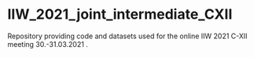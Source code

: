 # IIW_2021_joint_intermediate_CXII
Repository providing code and datasets used for the online IIW 2021 C-XII meeting 30.-31.03.2021 .
